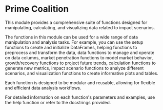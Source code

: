 # Prime Coalition 

This module provides a comprehensive suite of functions designed for manipulating, calculating, and visualizing data related to impact scenarios. 

The functions in this module can be used for a wide range of data manipulation and analysis tasks. For example, you can use the setup functions to create and initialize DataFrames, 
helping functions to preprocess and transform the data, data functions to manage and operate on data columns, market penetration functions to model market behavior, 
growth/recovery functions to project future trends, calculation functions to generate new metrics, impact scenario functions to analyze different scenarios, and visualization functions to create informative plots and tables.

Each function is designed to be modular and reusable, allowing for flexible and efficient data analysis workflows.

For detailed information on each function's parameters and examples, use the help function or refer to the docstrings provided.
